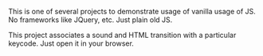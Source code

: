 This is one of several projects to demonstrate usage of vanilla usage of JS. No frameworks like JQuery, etc. Just plain old JS.

This project associates a sound and HTML transition with a particular keycode. Just open it in your browser. 